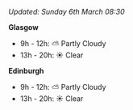 *Updated: Sunday 6th March 08:30*

**Glasgow**

* 9h - 12h: :partly_sunny: Partly Cloudy
* 13h - 20h: :sunny: Clear

**Edinburgh**

* 9h - 12h: :partly_sunny: Partly Cloudy
* 13h - 20h: :sunny: Clear
